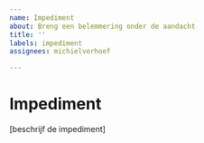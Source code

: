 ```yaml
---
name: Impediment
about: Breng een belemmering onder de aandacht
title: ''
labels: impediment
assignees: michielverhoef

---
```


# Impediment

[beschrijf de impediment]

